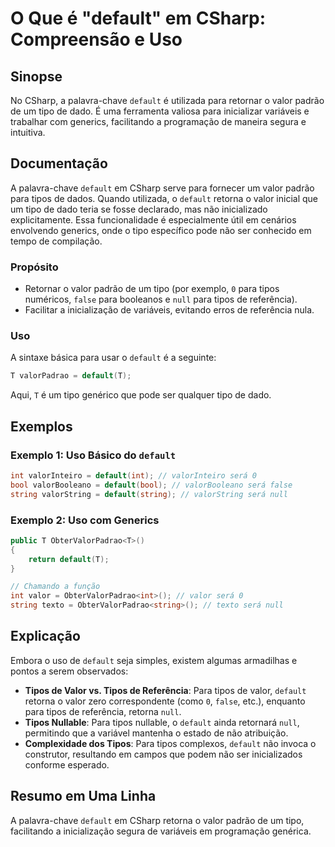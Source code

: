 <!--
Meta Description: # O Que é "default" em CSharp: Compreensão e Uso ## Sinopse No CSharp, a palavra-chave `default` é utilizada para retornar o valor padrão de um tipo d...
Meta Keywords: default, para, tipos, valor, csharp
-->

# O Que é "default" em CSharp: Compreensão e Uso

## Sinopse
No CSharp, a palavra-chave `default` é utilizada para retornar o valor padrão de um tipo de dado. É uma ferramenta valiosa para inicializar variáveis e trabalhar com generics, facilitando a programação de maneira segura e intuitiva.

## Documentação
A palavra-chave `default` em CSharp serve para fornecer um valor padrão para tipos de dados. Quando utilizada, o `default` retorna o valor inicial que um tipo de dado teria se fosse declarado, mas não inicializado explicitamente. Essa funcionalidade é especialmente útil em cenários envolvendo generics, onde o tipo específico pode não ser conhecido em tempo de compilação.

### Propósito
- Retornar o valor padrão de um tipo (por exemplo, `0` para tipos numéricos, `false` para booleanos e `null` para tipos de referência).
- Facilitar a inicialização de variáveis, evitando erros de referência nula.

### Uso
A sintaxe básica para usar o `default` é a seguinte:
```csharp
T valorPadrao = default(T);
```
Aqui, `T` é um tipo genérico que pode ser qualquer tipo de dado.

## Exemplos
### Exemplo 1: Uso Básico do `default`
```csharp
int valorInteiro = default(int); // valorInteiro será 0
bool valorBooleano = default(bool); // valorBooleano será false
string valorString = default(string); // valorString será null
```

### Exemplo 2: Uso com Generics
```csharp
public T ObterValorPadrao<T>()
{
    return default(T);
}

// Chamando a função
int valor = ObterValorPadrao<int>(); // valor será 0
string texto = ObterValorPadrao<string>(); // texto será null
```

## Explicação
Embora o uso de `default` seja simples, existem algumas armadilhas e pontos a serem observados:

- **Tipos de Valor vs. Tipos de Referência**: Para tipos de valor, `default` retorna o valor zero correspondente (como `0`, `false`, etc.), enquanto para tipos de referência, retorna `null`.
- **Tipos Nullable**: Para tipos nullable, o `default` ainda retornará `null`, permitindo que a variável mantenha o estado de não atribuição.
- **Complexidade dos Tipos**: Para tipos complexos, `default` não invoca o construtor, resultando em campos que podem não ser inicializados conforme esperado.

## Resumo em Uma Linha
A palavra-chave `default` em CSharp retorna o valor padrão de um tipo, facilitando a inicialização segura de variáveis em programação genérica.